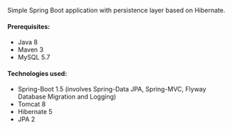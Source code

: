 ﻿Simple Spring Boot application with persistence layer based on Hibernate.

#### Prerequisites:
- Java 8
- Maven 3
- MySQL 5.7

#### Technologies used:
- Spring-Boot 1.5 (involves Spring-Data JPA, Spring-MVC, Flyway Database Migration and Logging)
- Tomcat 8
- Hibernate 5
- JPA 2

